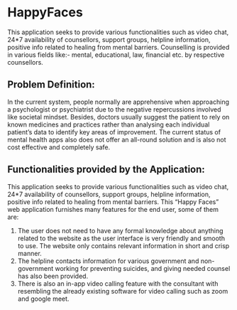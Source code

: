# HappyFaces
This application seeks to provide various functionalities such as video chat, 24*7 availability of 
counsellors, support groups, helpline information, positive info related to healing from mental 
barriers. Counselling is provided in various fields like:- mental, educational, law, financial etc. 
by respective counsellors.


## Problem Definition:
In the current system, people normally are apprehensive when approaching a psychologist or
psychiatrist due to the negative repercussions involved like societal mindset.
Besides, doctors usually suggest the patient to rely on known medicines and practices rather than
analysing each individual patient’s data to identify key areas of improvement.
The current status of mental health apps also does not offer an all-round solution and is also not
cost effective and completely safe.


## Functionalities provided by the Application:
 This application seeks to provide various functionalities such as video chat, 24*7
availability of counsellors, support groups, helpline information, positive info related to healing
from mental barriers. This “Happy Faces” web application furnishes many features for the end
user, some of them are:
1. The user does not need to have any formal knowledge about anything related to the
website as the user interface is very friendly and smooth to use. The website only contains
relevant information in short and crisp manner.
2. The helpline contacts information for various government and non-government working
for preventing suicides, and giving needed counsel has also been provided.
3. There is also an in-app video calling feature with the consultant with resembling the
already existing software for video calling such as zoom and google meet.
